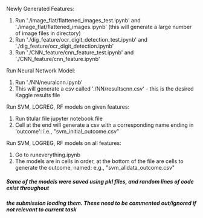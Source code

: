Newly Generated Features:
1. Run './image_flat/flattened_images_test.ipynb' and './image_flat/flattened_images.ipynb' (this will generate a large number of image files in directory)
2. Run './dig_feature/ocr_digit_detection_test.ipynb' and './dig_feature/ocr_digit_detection.ipynb'
3. Run './CNN_feature/cnn_feature_test.ipynb' and './CNN_feature/cnn_feature.ipynb'

Run Neural Network Model:
1. Run './NN/neuralcnn.ipynb'
2. This will generate a csv called './NN/resultscnn.csv' - this is the desired Kaggle results file

Run SVM, LOGREG, RF models on given features:
1. Run titular file jupyter notebook file 
2. Cell at the end will generate a csv with a corresponding name ending in 'outcome':
    i.e., "svm_initial_outcome.csv"

Run SVM, LOGREG, RF models on all features:
1. Go to runeverything.ipynb
2. The models are in cells in order, at the bottom of the file are cells to generate the outcome, named:
    e.g., "svm_alldata_outcome.csv"

 
 ##### Some of the models were saved using pkl files, and random lines of code exist throughout
 ##### the submission loading them. These need to be commented out/ignored if not relevant to current task
